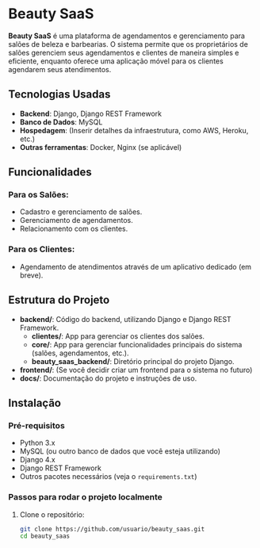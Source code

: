 # Beauty SaaS

**Beauty SaaS** é uma plataforma de agendamentos e gerenciamento para salões de beleza e barbearias. O sistema permite que os proprietários de salões gerenciem seus agendamentos e clientes de maneira simples e eficiente, enquanto oferece uma aplicação móvel para os clientes agendarem seus atendimentos.

## Tecnologias Usadas

- **Backend**: Django, Django REST Framework
- **Banco de Dados**: MySQL
- **Hospedagem**: (Inserir detalhes da infraestrutura, como AWS, Heroku, etc.)
- **Outras ferramentas**: Docker, Nginx (se aplicável)

## Funcionalidades

### Para os Salões:
- Cadastro e gerenciamento de salões.
- Gerenciamento de agendamentos.
- Relacionamento com os clientes.
  
### Para os Clientes:
- Agendamento de atendimentos através de um aplicativo dedicado (em breve).

## Estrutura do Projeto

- **backend/**: Código do backend, utilizando Django e Django REST Framework.
  - **clientes/**: App para gerenciar os clientes dos salões.
  - **core/**: App para gerenciar funcionalidades principais do sistema (salões, agendamentos, etc.).
  - **beauty_saas_backend/**: Diretório principal do projeto Django.
- **frontend/**: (Se você decidir criar um frontend para o sistema no futuro)
- **docs/**: Documentação do projeto e instruções de uso.
  
## Instalação

### Pré-requisitos

- Python 3.x
- MySQL (ou outro banco de dados que você esteja utilizando)
- Django 4.x
- Django REST Framework
- Outros pacotes necessários (veja o `requirements.txt`)

### Passos para rodar o projeto localmente

1. Clone o repositório:
   ```bash
   git clone https://github.com/usuario/beauty_saas.git
   cd beauty_saas
